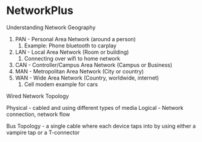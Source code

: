 # NetworkPlus

Understanding Network Geography 
1. PAN - Personal Area Network (around a person)
   1. Example: Phone bluetooth to carplay
2. LAN - Local Area Network (Room or building)
   1. Connecting over wifi to home network
3. CAN - Controller/Campus Area Network (Campus or Business)
4. MAN - Metropolitan Area Network (City or country)
5. WAN - Wide Area Network (Country, worldwide, internet)
   1. Cell modem example for cars

Wired Network Topology

Physical - cabled and using different types of media 
Logical - Network connection, network flow

Bus Topology -  a single cable where each device taps into by using either a vampire tap 
or a T-connector




